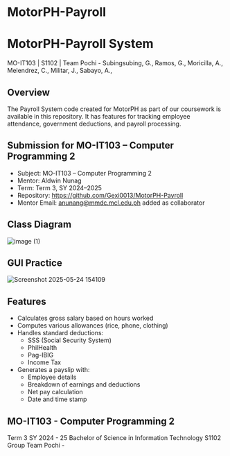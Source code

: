 # MotorPH-Payroll

# MotorPH-Payroll System
MO-IT103 | S1102 | Team Pochi - Subingsubing, G., Ramos, G., Moricilla, A., Melendrez, C., Militar, J., Sabayo, A., 

## Overview  
The Payroll System code created for MotorPH as part of our coursework is available in this repository.
It has features for tracking employee attendance, government deductions, and payroll processing.

## Submission for MO-IT103 – Computer Programming 2

- Subject: MO-IT103 – Computer Programming 2  
- Mentor: Aldwin Nunag  
- Term: Term 3, SY 2024–2025   
- Repository: https://github.com/Gexi0013/MotorPH-Payroll
- Mentor Email: anunang@mmdc.mcl.edu.ph added as collaborator  

## Class Diagram


![image (1)](https://github.com/user-attachments/assets/94731670-24d5-4d55-b836-18b3aa26bc1e)




## GUI Practice
![Screenshot 2025-05-24 154109](https://github.com/user-attachments/assets/22912a46-2623-4954-933d-f8463541e008)






## Features

- Calculates gross salary based on hours worked
- Computes various allowances (rice, phone, clothing)
- Handles standard deductions:
  - SSS (Social Security System)
  - PhilHealth
  - Pag-IBIG
  - Income Tax
- Generates a payslip with:
  - Employee details
  - Breakdown of earnings and deductions
  - Net pay calculation
  - Date and time stamp

## MO-IT103 - Computer Programming 2
Term 3  SY 2024 - 25  Bachelor of Science in Information Technology  S1102
Group Team Pochi - 


